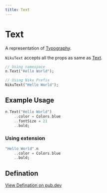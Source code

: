 ```yaml
---
title: Text
---
```

# Text
A representation of [Typography](https://material.io/design/typography/the-type-system.html).

`NikuText` accepts all the props as same as [Text](https://api.flutter.dev/flutter/widgets/Text-class.html).

```dart
// Using namespace
n.Text("Hello World");

// Using Niku Prefix
NikuText("Hello World");
```

## Example Usage
```dart
n.Text("Hello World")
    ..color = Colors.blue
    ..fontSize = 21
    ..bold;
```

### Using extension
```dart
"Hello World".n
    ..color = Colors.blue
    ..bold;
```

## Defination
[View Defination on pub.dev](https://pub.dev/documentation/niku/latest/widget_text/NikuText-class.html)
